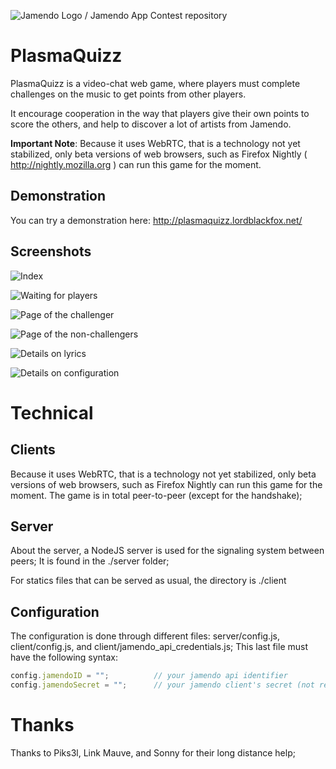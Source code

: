 ![Jamendo Logo / Jamendo App Contest repository](http://blog.jamendo.com.s3.amazonaws.com/wp-content/uploads/2012/04/jamendo_logo2.png "Jamendo App Contest 2013")

PlasmaQuizz
===========

PlasmaQuizz is a video-chat web game, where players must complete challenges on the music to get points from other players.

It encourage cooperation in the way that players give their own points to score the others, and help to discover a lot of artists from Jamendo.

**Important Note**: Because it uses WebRTC, that is a technology not yet stabilized, only beta versions of web browsers, such as Firefox Nightly ( http://nightly.mozilla.org ) can run this game for the moment.

Demonstration
-------------

You can try a demonstration here: http://plasmaquizz.lordblackfox.net/


Screenshots
-----------

![Index](https://raw.github.com/lordblackfox/jamendo-contest/master/screenshots/index.png)

![Waiting for players](https://raw.github.com/lordblackfox/jamendo-contest/master/screenshots/stage0.png)

![Page of the challenger](https://raw.github.com/lordblackfox/jamendo-contest/master/screenshots/stage1.png)

![Page of the non-challengers](https://raw.github.com/lordblackfox/jamendo-contest/master/screenshots/stage2.png)

![Details on lyrics](https://raw.github.com/lordblackfox/jamendo-contest/master/screenshots/lyrics.png)

![Details on configuration](https://raw.github.com/lordblackfox/jamendo-contest/master/screenshots/configuration.png)

Technical
=========

Clients
-------
Because it uses WebRTC, that is a technology not yet stabilized, only beta versions of web browsers, such as Firefox Nightly can run this game for the moment. The game is in total peer-to-peer (except for the handshake);

Server
------
About the server, a NodeJS server is used for the signaling system between peers; It is found in the ./server folder;

For statics files that can be served as usual, the directory is ./client

Configuration
-------------
The configuration is done through different files: server/config.js, client/config.js, and client/jamendo_api_credentials.js; This last file must have the following syntax:

```javascript
config.jamendoID = "";          // your jamendo api identifier
config.jamendoSecret = "";      // your jamendo client's secret (not really needed)
```

Thanks
======

Thanks to Piks3l, Link Mauve, and Sonny for their long distance help;

